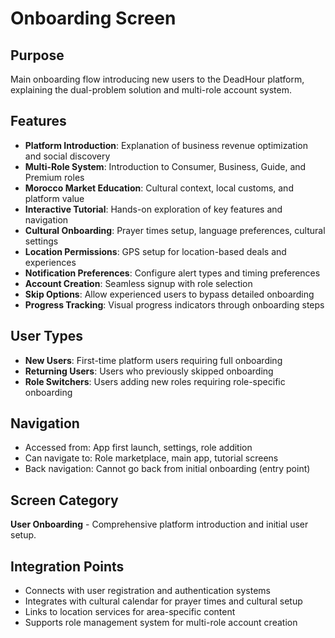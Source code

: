 # Onboarding Screen

## Purpose
Main onboarding flow introducing new users to the DeadHour platform, explaining the dual-problem solution and multi-role account system.

## Features
- **Platform Introduction**: Explanation of business revenue optimization and social discovery
- **Multi-Role System**: Introduction to Consumer, Business, Guide, and Premium roles
- **Morocco Market Education**: Cultural context, local customs, and platform value
- **Interactive Tutorial**: Hands-on exploration of key features and navigation
- **Cultural Onboarding**: Prayer times setup, language preferences, cultural settings
- **Location Permissions**: GPS setup for location-based deals and experiences
- **Notification Preferences**: Configure alert types and timing preferences
- **Account Creation**: Seamless signup with role selection
- **Skip Options**: Allow experienced users to bypass detailed onboarding
- **Progress Tracking**: Visual progress indicators through onboarding steps

## User Types
- **New Users**: First-time platform users requiring full onboarding
- **Returning Users**: Users who previously skipped onboarding
- **Role Switchers**: Users adding new roles requiring role-specific onboarding

## Navigation
- Accessed from: App first launch, settings, role addition
- Can navigate to: Role marketplace, main app, tutorial screens
- Back navigation: Cannot go back from initial onboarding (entry point)

## Screen Category
**User Onboarding** - Comprehensive platform introduction and initial user setup.

## Integration Points
- Connects with user registration and authentication systems
- Integrates with cultural calendar for prayer times and cultural setup
- Links to location services for area-specific content
- Supports role management system for multi-role account creation